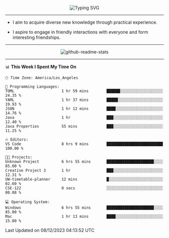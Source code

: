 <p align="center">
  <img src="https://readme-typing-svg.demolab.com?font=Fira+Code&weight=500&size=32&duration=2500&pause=1600&center=true&vCenter=true&random=false&width=1024&height=64&lines=Hi+there+%F0%9F%91%8B;I'm+delighted+you+could+make+it+here+%F0%9F%8E%89;I'm+Harry%2C+a+college+student+still+finding+my+way" alt="Typing SVG" />
</p>


---


- I aim to acquire diverse new knowledge through practical experience.

- I aspire to engage in friendly interactions with everyone and form interesting friendships.


---


<p align="center">
  <img src="https://github-readme-stats.vercel.app/api?username=Harry-Jing&show_icons=true" alt="github-readme-stats"/>
</p>


---

<!--START_SECTION:waka-->
📊 **This Week I Spent My Time On** 

```text
🕑︎ Time Zone: America/Los_Angeles

💬 Programming Languages: 
TOML                     1 hr 59 mins        ██████░░░░░░░░░░░░░░░░░░░   24.35 % 
YAML                     1 hr 37 mins        █████░░░░░░░░░░░░░░░░░░░░   19.93 % 
JSON                     1 hr 12 mins        ████░░░░░░░░░░░░░░░░░░░░░   14.76 % 
Java                     1 hr                ███░░░░░░░░░░░░░░░░░░░░░░   12.40 % 
Java Properties          55 mins             ███░░░░░░░░░░░░░░░░░░░░░░   11.25 % 

🔥 Editors: 
VS Code                  8 hrs 9 mins        █████████████████████████   100.00 % 

🐱‍💻 Projects: 
Unknown Project          6 hrs 55 mins       █████████████████████░░░░   85.00 % 
Creative Project 3       1 hr                ███░░░░░░░░░░░░░░░░░░░░░░   12.31 % 
UW-timetable-planner     12 mins             █░░░░░░░░░░░░░░░░░░░░░░░░   02.60 % 
CSE-122                  0 secs              ░░░░░░░░░░░░░░░░░░░░░░░░░   00.08 % 

💻 Operating System: 
Windows                  6 hrs 55 mins       █████████████████████░░░░   85.00 % 
Mac                      1 hr 13 mins        ████░░░░░░░░░░░░░░░░░░░░░   15.00 % 
```


 Last Updated on 08/12/2023 04:13:52 UTC
<!--END_SECTION:waka-->

